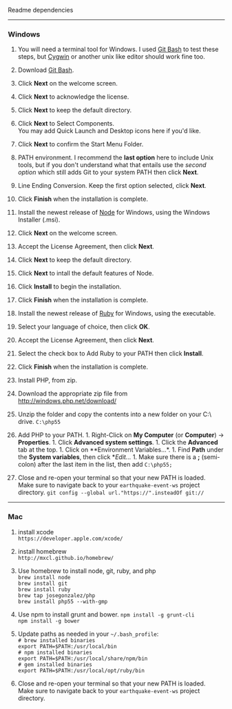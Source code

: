 Readme dependencies

---
### Windows ###

1. You will need a terminal tool for Windows. I used [Git Bash][] to test these
   steps, but [Cygwin][] or another unix like editor should work fine too.
  1. Download [Git Bash][].
  2. Click **Next** on the welcome screen.
  3. Click **Next** to acknowledge the license.
  4. Click **Next** to keep the default directory.
  5. Click **Next** to Select Components.  
     You may add Quick Launch and Desktop icons here if you'd like.
  6. Click **Next** to confirm the Start Menu Folder.
  7. PATH environment. I recommend the __last option__ here to include Unix
     tools, but if you don't understand what that entails use the
     _second option_ which still adds Git to your system PATH then click **Next**.
  8. Line Ending Conversion. Keep the first option selected, click **Next**.
  9. Click **Finish** when the installation is complete.

1. Install the newest release of [Node][] for Windows, using the Windows
   Installer (.msi).
  1. Click **Next** on the welcome screen.
  1. Accept the License Agreement, then click **Next**.
  1. Click **Next** to keep the default directory.
  1. Click **Next** to intall the default features of Node.
  1. Click **Install** to begin the installation.
  1. Click **Finish** when the installation is complete.

1. Install the newest release of [Ruby][] for Windows, using the executable.
  1. Select your language of choice, then click **OK**.
  1. Accept the License Agreement, then click **Next**.
  1. Select the check box to Add Ruby to your PATH then click **Install**.
  1. Click **Finish** when the installation is complete.

1. Install PHP, from zip.
  1. Download the appropriate zip file from http://windows.php.net/download/
  1. Unzip the folder and copy the contents into a new folder on your C:\ drive.
     `C:\php55`
  1. Add PHP to your PATH.
    1. Right-Click on **My Computer** (or **Computer**) -> **Properties**.
    1. Click **Advanced system settings**.
    1. Click the **Advanced** tab at the top.
    1. Click on **Environment Variables...*.
    1. Find **Path** under the **System variables**, then click **Edit...*
    1. Make sure there is a **;** (semi-colon) after the last item in the list, then add
       `C:\php55;`

1. Close and re-open your terminal so that your new PATH is loaded.  
   Make sure to navigate back to your `earthquake-event-ws` project directory.
   `git config --global url."https://".insteadOf git://`  

[Git Bash]: http://git-scm.com/download/win
[Cygwin]: http://cygwin.com/install.html
[Node]: http://nodejs.org/download/
[Ruby]: http://rubyinstaller.org/

---
### Mac ###

1. install xcode  
   `https://developer.apple.com/xcode/`

2. install homebrew  
   `http://mxcl.github.io/homebrew/`

3. Use homebrew to install node, git, ruby, and php  
   `brew install node`  
   `brew install git`  
   `brew install ruby`  
   `brew tap josegonzalez/php`  
   `brew install php55 --with-gmp`  

3. Use npm to install grunt and bower.
   `npm install -g grunt-cli`  
   `npm install -g bower`  

4. Update paths as needed in your `~/.bash_profile`:  
   `# brew installed binaries`  
   `export PATH=$PATH:/usr/local/bin`  
   `# npm installed binaries`  
   `export PATH=$PATH:/usr/local/share/npm/bin`  
   `# gem installed binaries`  
   `export PATH=$PATH:/usr/local/opt/ruby/bin`  

5. Close and re-open your terminal so that your new PATH is loaded.  
   Make sure to navigate back to your `earthquake-event-ws` project directory.